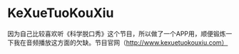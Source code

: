 # KeXueTuoKouXiu
因为自己比较喜欢听《科学脱口秀》这个节目，所以做了一个APP用，顺便锻炼一下我在音频播放这方面的欠缺。节目官网（http://www.kexuetuokouxiu.com）

